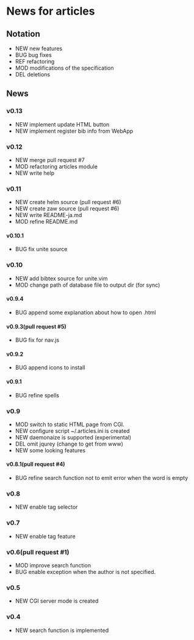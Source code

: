 News for articles
==================

## Notation
- NEW new features
- BUG bug fixes
- REF refactoring
- MOD modifications of the specification
- DEL deletions

## News

### v0.13
* NEW implement update HTML button
* NEW implement register bib info from WebApp

### v0.12
* NEW merge pull request #7
* MOD refactoring articles module
* NEW write help

### v0.11
* NEW create helm source (pull request #6)
* NEW create zaw source (pull request #6)
* NEW write README-ja.md
* MOD refine README.md

#### v0.10.1
* BUG fix unite source

### v0.10
* NEW add bibtex source for unite.vim
* MOD change path of database file to output dir (for sync)

#### v0.9.4
* BUG append some explanation about how to open .html

#### v0.9.3(pull request #5)
* BUG fix for nav.js

#### v0.9.2
* BUG append icons to install

#### v0.9.1
* BUG refine spells

### v0.9
* MOD switch to static HTML page from CGI.
* NEW configure script ~/.articles.ini is created
* NEW daemonaize is supported (experimental)
* DEL omit jqurey (change to get from www)
* NEW some looking features

#### v0.8.1(pull request #4)
* BUG refine search function not to emit error when the word is empty

### v0.8
* NEW enable tag selector

### v0.7
* NEW enable tag feature

### v0.6(pull request #1)
* MOD improve search function
* BUG enable exception when the author is not specified.

### v0.5
* NEW CGI server mode is created

### v0.4 
* NEW search function is implemented

